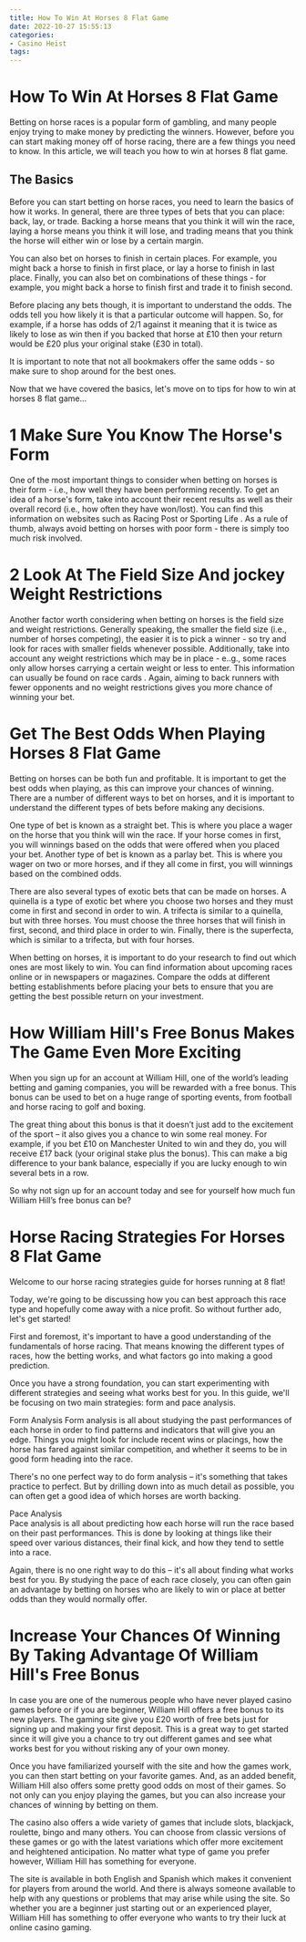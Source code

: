 ```yaml
---
title: How To Win At Horses 8 Flat Game
date: 2022-10-27 15:55:13
categories:
- Casino Heist
tags:
---
```



#  How To Win At Horses 8 Flat Game

Betting on horse races is a popular form of gambling, and many people enjoy trying to make money by predicting the winners. However, before you can start making money off of horse racing, there are a few things you need to know. In this article, we will teach you how to win at horses 8 flat game.

## The Basics

Before you can start betting on horse races, you need to learn the basics of how it works. In general, there are three types of bets that you can place: back, lay, or trade. Backing a horse means that you think it will win the race, laying a horse means you think it will lose, and trading means that you think the horse will either win or lose by a certain margin.

You can also bet on horses to finish in certain places. For example, you might back a horse to finish in first place, or lay a horse to finish in last place. Finally, you can also bet on combinations of these things - for example, you might back a horse to finish first and trade it to finish second.

Before placing any bets though, it is important to understand the odds. The odds tell you how likely it is that a particular outcome will happen. So, for example, if a horse has odds of 2/1 against it meaning that it is twice as likely to lose as win then if you backed that horse at £10 then your return would be £20 plus your original stake (£30 in total).

It is important to note that not all bookmakers offer the same odds - so make sure to shop around for the best ones.

Now that we have covered the basics, let's move on to tips for how to win at horses 8 flat game...

# 1 Make Sure You Know The Horse's Form

One of the most important things to consider when betting on horses is their form - i.e., how well they have been performing recently. To get an idea of a horse's form, take into account their recent results as well as their overall record (i.e., how often they have won/lost). You can find this information on websites such as Racing Post or Sporting Life . As a rule of thumb, always avoid betting on horses with poor form - there is simply too much risk involved.

# 2 Look At The Field Size And jockey Weight Restrictions

Another factor worth considering when betting on horses is the field size and weight restrictions. Generally speaking, the smaller the field size (i.e., number of horses competing), the easier it is to pick a winner - so try and look for races with smaller fields whenever possible. Additionally, take into account any weight restrictions which may be in place - e..g., some races only allow horses carrying a certain weight or less to enter. This information can usually be found on race cards . Again, aiming to back runners with fewer opponents and no weight restrictions gives you more chance of winning your bet.

#  Get The Best Odds When Playing Horses 8 Flat Game

Betting on horses can be both fun and profitable. It is important to get the best odds when playing, as this can improve your chances of winning. There are a number of different ways to bet on horses, and it is important to understand the different types of bets before making any decisions.

One type of bet is known as a straight bet. This is where you place a wager on the horse that you think will win the race. If your horse comes in first, you will winnings based on the odds that were offered when you placed your bet. Another type of bet is known as a parlay bet. This is where you wager on two or more horses, and if they all come in first, you will winnings based on the combined odds.

There are also several types of exotic bets that can be made on horses. A quinella is a type of exotic bet where you choose two horses and they must come in first and second in order to win. A trifecta is similar to a quinella, but with three horses. You must choose the three horses that will finish in first, second, and third place in order to win. Finally, there is the superfecta, which is similar to a trifecta, but with four horses.

When betting on horses, it is important to do your research to find out which ones are most likely to win. You can find information about upcoming races online or in newspapers or magazines. Compare the odds at different betting establishments before placing your bets to ensure that you are getting the best possible return on your investment.

#  How William Hill's Free Bonus Makes The Game Even More Exciting 

When you sign up for an account at William Hill, one of the world’s leading betting and gaming companies, you will be rewarded with a free bonus. This bonus can be used to bet on a huge range of sporting events, from football and horse racing to golf and boxing.

The great thing about this bonus is that it doesn’t just add to the excitement of the sport – it also gives you a chance to win some real money. For example, if you bet £10 on Manchester United to win and they do, you will receive £17 back (your original stake plus the bonus). This can make a big difference to your bank balance, especially if you are lucky enough to win several bets in a row.

So why not sign up for an account today and see for yourself how much fun William Hill’s free bonus can be?

#  Horse Racing Strategies For Horses 8 Flat Game 

Welcome to our horse racing strategies guide for horses running at 8 flat!

Today, we're going to be discussing how you can best approach this race type and hopefully come away with a nice profit. So without further ado, let's get started!

First and foremost, it's important to have a good understanding of the fundamentals of horse racing. That means knowing the different types of races, how the betting works, and what factors go into making a good prediction.

Once you have a strong foundation, you can start experimenting with different strategies and seeing what works best for you. In this guide, we'll be focusing on two main strategies: form and pace analysis.

Form Analysis 
Form analysis is all about studying the past performances of each horse in order to find patterns and indicators that will give you an edge. Things you might look for include recent wins or placings, how the horse has fared against similar competition, and whether it seems to be in good form heading into the race. 

There's no one perfect way to do form analysis – it's something that takes practice to perfect. But by drilling down into as much detail as possible, you can often get a good idea of which horses are worth backing.

 Pace Analysis  
Pace analysis is all about predicting how each horse will run the race based on their past performances. This is done by looking at things like their speed over various distances, their final kick, and how they tend to settle into a race. 

Again, there is no one right way to do this – it's all about finding what works best for you. By studying the pace of each race closely, you can often gain an advantage by betting on horses who are likely to win or place at better odds than they would normally offer.

#  Increase Your Chances Of Winning By Taking Advantage Of William Hill's Free Bonus

In case you are one of the numerous people who have never played casino games before or if you are beginner, William Hill offers a free bonus to its new players. The gaming site give you £20 worth of free bets just for signing up and making your first deposit. This is a great way to get started since it will give you a chance to try out different games and see what works best for you without risking any of your own money.

Once you have familiarized yourself with the site and how the games work, you can then start betting on your favorite games. And, as an added benefit, William Hill also offers some pretty good odds on most of their games. So not only can you enjoy playing the games, but you can also increase your chances of winning by betting on them.

The casino also offers a wide variety of games that include slots, blackjack, roulette, bingo and many others. You can choose from classic versions of these games or go with the latest variations which offer more excitement and heightened anticipation. No matter what type of game you prefer however, William Hill has something for everyone.

The site is available in both English and Spanish which makes it convenient for players from around the world. And there is always someone available to help with any questions or problems that may arise while using the site. So whether you are a beginner just starting out or an experienced player, William Hill has something to offer everyone who wants to try their luck at online casino gaming.